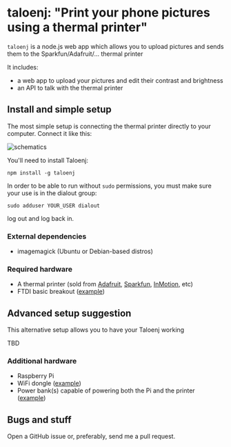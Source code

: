 # taloenj:  "Print your phone pictures using a thermal printer"


`taloenj` is a node.js web app which allows you to upload pictures and sends them to the Sparkfun/Adafruit/... thermal printer

It includes:

* a web app to upload your pictures and edit their contrast and
  brightness
* an API to talk with the thermal printer


## Install and simple setup

The most simple setup is connecting the thermal printer directly
to your computer. Connect it like this:

![schematics](https://raw.githubusercontent.com/xseignard/thermalPrinter/master/images/schema.png)

 You'll need to install Taloenj:

    npm install -g taloenj

In order to be able to run without `sudo` permissions, you must
make sure your use is in the dialout group:

    sudo adduser YOUR_USER dialout

log out and log back in.

### External dependencies

* imagemagick (Ubuntu or Debian-based distros)

### Required hardware

* A thermal printer (sold from [Adafruit](http://www.adafruit.com/product/597), [Sparkfun](https://www.sparkfun.com/products/10438), [InMotion](http://www.inmotion.pt/pt/adafruit/983-mini-thermal-receipt-printer.html), etc)
* FTDI basic breakout
  ([example](https://www.sparkfun.com/products/9716))

## Advanced setup suggestion

This alternative setup allows you to have your Taloenj working

TBD



### Additional hardware

* Raspberry Pi
* WiFi dongle ([example](http://www.dx.com/p/ultra-mini-nano-usb-2-0-802-11n-150mbps-wifi-wlan-wireless-network-adapter-48166))
* Power bank(s) capable of powering both the Pi and the printer
  ([example](http://www.amazon.co.uk/RAVPower-16750mAh-Portable-External-Technology-y/dp/B00OJXVDAU/ref=sr_1_2?ie=UTF8&qid=1459805916&sr=8-2&keywords=ravpower))

##

## Bugs and stuff

Open a GitHub issue or, preferably, send me a pull request.
